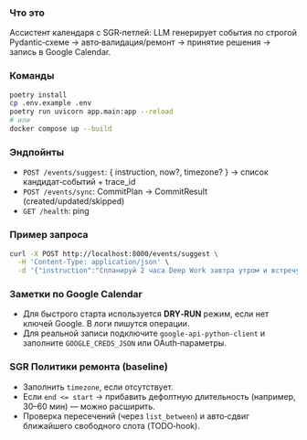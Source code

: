 ### Что это

Ассистент календаря с SGR‑петлей: LLM генерирует события по строгой Pydantic‑схеме → авто‑валидация/ремонт → принятие решения → запись в Google Calendar.

### Команды

```bash
poetry install  
cp .env.example .env
poetry run uvicorn app.main:app --reload
# или
docker compose up --build
```

### Эндпойнты

* `POST /events/suggest`: { instruction, now?, timezone? } → список кандидат‑событий + trace\_id
* `POST /events/sync`: CommitPlan → CommitResult (created/updated/skipped)
* `GET /health`: ping

### Пример запроса

```bash
curl -X POST http://localhost:8000/events/suggest \
  -H 'Content-Type: application/json' \
  -d '{"instruction":"Спланируй 2 часа Deep Work завтра утром и встречу с Даней в пятницу 15:00"}'
```

### Заметки по Google Calendar

* Для быстрого старта используется **DRY‑RUN** режим, если нет ключей Google. В логи пишутся операции.
* Для реальной записи подключите `google-api-python-client` и заполните `GOOGLE_CREDS_JSON` или OAuth‑параметры.

### SGR Политики ремонта (baseline)

* Заполнить `timezone`, если отсутствует.
* Если `end <= start` → прибавить дефолтную длительность (например, 30–60 мин) — можно расширить.
* Проверка пересечений (через `list_between`) и авто‑сдвиг ближайшего свободного слота (TODO‑hook).

